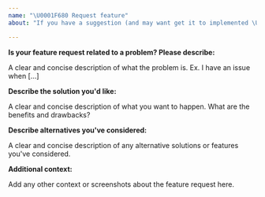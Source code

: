 ```yaml
---
name: "\U0001F680 Request feature"
about: "If you have a suggestion (and may want get it to implemented \U0001F642)!"

---
```


**Is your feature request related to a problem? Please describe:**

A clear and concise description of what the problem is. Ex. I have an issue when [...]

**Describe the solution you'd like:**

A clear and concise description of what you want to happen. What are the benefits and drawbacks?

**Describe alternatives you've considered:**

A clear and concise description of any alternative solutions or features you've considered.

**Additional context:**

Add any other context or screenshots about the feature request here.
